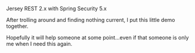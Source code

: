 Jersey REST 2.x with Spring Security 5.x

After trolling around and finding nothing current, I put this little demo together.

Hopefully it will help someone at some point...even if that someone is only me when I need this again.